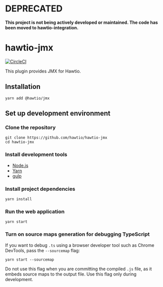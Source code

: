 # DEPRECATED

**This project is not being actively developed or maintained. The code has been moved to hawtio-integration.**

# hawtio-jmx

[![CircleCI](https://circleci.com/gh/hawtio/hawtio-jmx.svg?style=svg)](https://circleci.com/gh/hawtio/hawtio-jmx)

This plugin provides JMX for Hawtio.

## Installation

```
yarn add @hawtio/jmx
```

## Set up development environment

### Clone the repository

```
git clone https://github.com/hawtio/hawtio-jmx
cd hawtio-jmx
```

### Install development tools

* [Node.js](http://nodejs.org)
* [Yarn](https://yarnpkg.com)
* [gulp](http://gulpjs.com/)

### Install project dependencies

```
yarn install
```

### Run the web application

```
yarn start
```

### Turn on source maps generation for debugging TypeScript

If you want to debug `.ts` using a browser developer tool such as Chrome DevTools, pass the `--sourcemap` flag:

```
yarn start --sourcemap
```

Do not use this flag when you are committing the compiled `.js` file, as it embeds source maps to the output file. Use this flag only during development.
